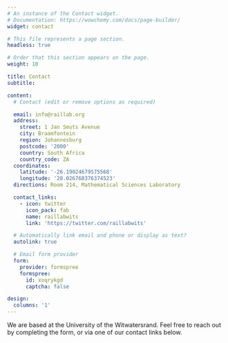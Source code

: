 ```yaml
---
# An instance of the Contact widget.
# Documentation: https://wowchemy.com/docs/page-builder/
widget: contact

# This file represents a page section.
headless: true

# Order that this section appears on the page.
weight: 10

title: Contact
subtitle:

content:
  # Contact (edit or remove options as required)

  email: info@raillab.org
  address:
    street: 1 Jan Smuts Avenue
    city: Braamfontein
    region: Johannesburg
    postcode: '2000'
    country: South Africa
    country_code: ZA
  coordinates:
    latitude: '-26.19024679575568'
    longitude: '28.026768376374523'
  directions: Room 214, Mathematical Sciences Laboratory

  contact_links:
    - icon: twitter
      icon_pack: fab
      name: raillabwits
      link: 'https://twitter.com/raillabwits'

  # Automatically link email and phone or display as text?
  autolink: true

  # Email form provider
  form:
    provider: formspree
    formspree:
      id: xoqrykgd
      captcha: false

design:
  columns: '1'
---
```


We are based at the University of the Witwatersrand. Feel free to reach out by completing the form, or via one of our contact links below.
